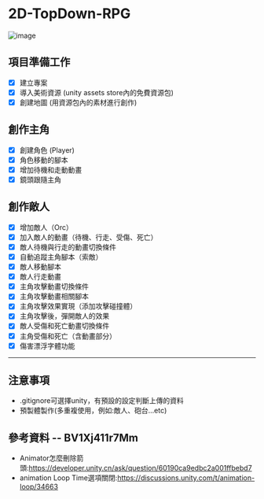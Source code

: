 # 2D-TopDown-RPG

![image]("https://github.com/yuchi1226/2D-TopDown-RPG/blob/main/IMG/2024-08-07%20215500.png")

## 項目準備工作
- [x] 建立專案 
- [x] 導入美術資源 (unity assets store內的免費資源包)
- [x] 創建地圖 (用資源包內的素材進行創作)

## 創作主角
- [x] 創建角色 (Player)
- [x] 角色移動的腳本 
- [x] 增加待機和走動動畫 
- [x] 鏡頭跟隨主角  

## 創作敵人
- [x] 增加敵人（Orc） 
- [x] 加入敵人的動畫（待機、行走、受傷、死亡） 
- [x] 敵人待機與行走的動畫切換條件 
- [x] 自動追蹤主角腳本（索敵） 
- [x] 敵人移動腳本
- [x] 敵人行走動畫 
- [x] 主角攻擊動畫切換條件 
- [x] 主角攻擊動畫相關腳本
- [x] 主角攻擊效果實現（添加攻擊碰撞體）
- [x] 主角攻擊後，彈開敵人的效果
- [x] 敵人受傷和死亡動畫切換條件
- [x] 主角受傷和死亡（含動畫部分）
- [x] 傷害漂浮字體功能

---
## 注意事項
* .gitignore可選擇unity，有預設的設定判斷上傳的資料
* 預製體製作(多重複使用，例如:敵人、砲台...etc)

## 參考資料 -- BV1Xj411r7Mm
* Animator怎麼刪除箭頭:https://developer.unity.cn/ask/question/60190ca9edbc2a001ffbebd7
* animation Loop Time選項關閉:https://discussions.unity.com/t/animation-loop/34663